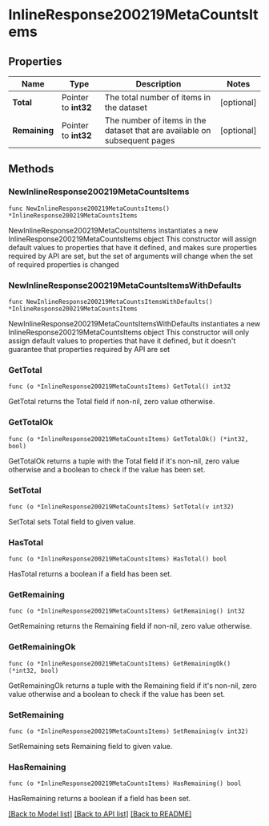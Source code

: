 # InlineResponse200219MetaCountsItems

## Properties

Name | Type | Description | Notes
------------ | ------------- | ------------- | -------------
**Total** | Pointer to **int32** | The total number of items in the dataset | [optional] 
**Remaining** | Pointer to **int32** | The number of items in the dataset that are available on subsequent pages | [optional] 

## Methods

### NewInlineResponse200219MetaCountsItems

`func NewInlineResponse200219MetaCountsItems() *InlineResponse200219MetaCountsItems`

NewInlineResponse200219MetaCountsItems instantiates a new InlineResponse200219MetaCountsItems object
This constructor will assign default values to properties that have it defined,
and makes sure properties required by API are set, but the set of arguments
will change when the set of required properties is changed

### NewInlineResponse200219MetaCountsItemsWithDefaults

`func NewInlineResponse200219MetaCountsItemsWithDefaults() *InlineResponse200219MetaCountsItems`

NewInlineResponse200219MetaCountsItemsWithDefaults instantiates a new InlineResponse200219MetaCountsItems object
This constructor will only assign default values to properties that have it defined,
but it doesn't guarantee that properties required by API are set

### GetTotal

`func (o *InlineResponse200219MetaCountsItems) GetTotal() int32`

GetTotal returns the Total field if non-nil, zero value otherwise.

### GetTotalOk

`func (o *InlineResponse200219MetaCountsItems) GetTotalOk() (*int32, bool)`

GetTotalOk returns a tuple with the Total field if it's non-nil, zero value otherwise
and a boolean to check if the value has been set.

### SetTotal

`func (o *InlineResponse200219MetaCountsItems) SetTotal(v int32)`

SetTotal sets Total field to given value.

### HasTotal

`func (o *InlineResponse200219MetaCountsItems) HasTotal() bool`

HasTotal returns a boolean if a field has been set.

### GetRemaining

`func (o *InlineResponse200219MetaCountsItems) GetRemaining() int32`

GetRemaining returns the Remaining field if non-nil, zero value otherwise.

### GetRemainingOk

`func (o *InlineResponse200219MetaCountsItems) GetRemainingOk() (*int32, bool)`

GetRemainingOk returns a tuple with the Remaining field if it's non-nil, zero value otherwise
and a boolean to check if the value has been set.

### SetRemaining

`func (o *InlineResponse200219MetaCountsItems) SetRemaining(v int32)`

SetRemaining sets Remaining field to given value.

### HasRemaining

`func (o *InlineResponse200219MetaCountsItems) HasRemaining() bool`

HasRemaining returns a boolean if a field has been set.


[[Back to Model list]](../README.md#documentation-for-models) [[Back to API list]](../README.md#documentation-for-api-endpoints) [[Back to README]](../README.md)


